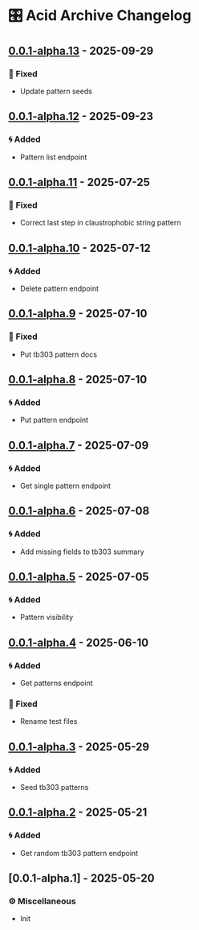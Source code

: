 # 🎛️ Acid Archive Changelog
## [0.0.1-alpha.13] - 2025-09-29

### 🔧 Fixed

- Update pattern seeds


## [0.0.1-alpha.12] - 2025-09-23

### 🌀 Added

- Pattern list endpoint


## [0.0.1-alpha.11] - 2025-07-25

### 🔧 Fixed

- Correct last step in claustrophobic string pattern


## [0.0.1-alpha.10] - 2025-07-12

### 🌀 Added

- Delete pattern endpoint


## [0.0.1-alpha.9] - 2025-07-10

### 🔧 Fixed

- Put tb303 pattern docs


## [0.0.1-alpha.8] - 2025-07-10

### 🌀 Added

- Put pattern endpoint


## [0.0.1-alpha.7] - 2025-07-09

### 🌀 Added

- Get single pattern endpoint


## [0.0.1-alpha.6] - 2025-07-08

### 🌀 Added

- Add missing fields to tb303 summary


## [0.0.1-alpha.5] - 2025-07-05

### 🌀 Added

- Pattern visibility


## [0.0.1-alpha.4] - 2025-06-10

### 🌀 Added

- Get patterns endpoint


### 🔧 Fixed

- Rename test files


## [0.0.1-alpha.3] - 2025-05-29

### 🌀 Added

- Seed tb303 patterns


## [0.0.1-alpha.2] - 2025-05-21

### 🌀 Added

- Get random tb303 pattern endpoint


## [0.0.1-alpha.1] - 2025-05-20

### ⚙️ Miscellaneous

- Init


[0.0.1-alpha.13]: https://github.com/acidarchive/acid/compare/v0.0.1-alpha.12..0.0.1-alpha.13
[0.0.1-alpha.12]: https://github.com/acidarchive/acid/compare/v0.0.1-alpha.11..v0.0.1-alpha.12
[0.0.1-alpha.11]: https://github.com/acidarchive/acid/compare/v0.0.1-alpha.10..v0.0.1-alpha.11
[0.0.1-alpha.10]: https://github.com/acidarchive/acid/compare/v0.0.1-alpha.9..v0.0.1-alpha.10
[0.0.1-alpha.9]: https://github.com/acidarchive/acid/compare/v0.0.1-alpha.8..v0.0.1-alpha.9
[0.0.1-alpha.8]: https://github.com/acidarchive/acid/compare/v0.0.1-alpha.7..v0.0.1-alpha.8
[0.0.1-alpha.7]: https://github.com/acidarchive/acid/compare/v0.0.1-alpha.6..v0.0.1-alpha.7
[0.0.1-alpha.6]: https://github.com/acidarchive/acid/compare/v0.0.1-alpha.5..v0.0.1-alpha.6
[0.0.1-alpha.5]: https://github.com/acidarchive/acid/compare/v0.0.1-alpha.4..v0.0.1-alpha.5
[0.0.1-alpha.4]: https://github.com/acidarchive/acid/compare/v0.0.1-alpha.3..v0.0.1-alpha.4
[0.0.1-alpha.3]: https://github.com/acidarchive/acid/compare/v0.0.1-alpha.2..v0.0.1-alpha.3
[0.0.1-alpha.2]: https://github.com/acidarchive/acid/compare/v0.0.1-alpha.1..v0.0.1-alpha.2

<!-- generated by git-cliff -->
